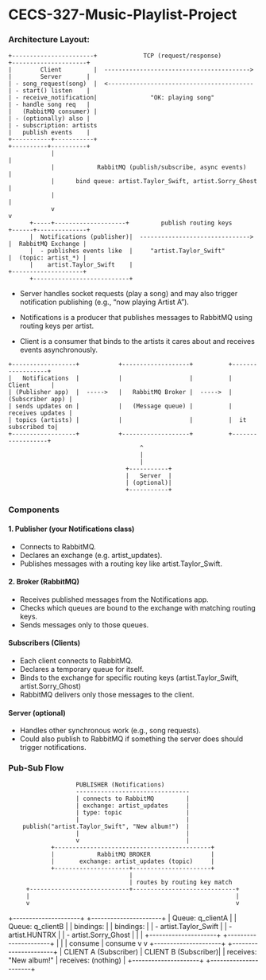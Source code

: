 # CECS-327-Music-Playlist-Project
### Architecture Layout:  
```
+-----------------------+             TCP (request/response)           +---------------------+
|        Client         |  ----------------------------------------->  |        Server       |
| - song_request(song)  |  <-----------------------------------------  | - start() listen    |
| - receive_notification|               "OK: playing song"             | - handle song req   |
|   (RabbitMQ consumer) |                                               | - (optionally) also |
| - subscription: artists                                               |   publish events    |
+-----------+-----------+                                               +----------+----------+
            |                                                                   |
            |            RabbitMQ (publish/subscribe, async events)             |
            |      bind queue: artist.Taylor_Swift, artist.Sorry_Ghost          |
            |                                                                   |
            v                                                                   v
      +-----+--------------------+         publish routing keys           +------+--------------+
      |  Notifications (publisher)|  ------------------------------->     |  RabbitMQ Exchange |
      |  - publishes events like  |     "artist.Taylor_Swift"             |  (topic: artist_*) |
      |    artist.Taylor_Swift    |                                       +--------------------+
      +---------------------------+
```
- Server handles socket requests (play a song) and may also trigger notification publishing (e.g., “now playing Artist A”).

- Notifications is a producer that publishes messages to RabbitMQ using routing keys per artist.

- Client is a consumer that binds to the artists it cares about and receives events asynchronously.

```
+------------------+           +-------------------+          +------------------+
|   Notifications  |           |                   |          |      Client      |
| (Publisher app)  |  ----->   |   RabbitMQ Broker |  ----->  | (Subscriber app) |
| sends updates on |           |   (Message queue) |          | receives updates |
| topics (artists) |           |                   |          |  it subscribed to|
+------------------+           +-------------------+          +------------------+
                                     ^
                                     |
                                     |
                                 +-----------+
                                 |   Server  |
                                 | (optional)|
                                 +-----------+
```
### Components
#### 1. Publisher (your Notifications class)
- Connects to RabbitMQ.
- Declares an exchange (e.g. artist_updates).
- Publishes messages with a routing key like artist.Taylor_Swift.

#### 2. Broker (RabbitMQ)
- Receives published messages from the Notifications app.
- Checks which queues are bound to the exchange with matching routing keys.
- Sends messages only to those queues.

#### Subscribers (Clients)
- Each client connects to RabbitMQ.
- Declares a temporary queue for itself.
- Binds to the exchange for specific routing keys (artist.Taylor_Swift, artist.Sorry_Ghost)
- RabbitMQ delivers only those messages to the client.

#### Server (optional)
- Handles other synchronous work (e.g., song requests).
- Could also publish to RabbitMQ if something the server does should trigger notifications.



### Pub-Sub Flow
                       PUBLISHER (Notifications)
                       --------------------------------
                       | connects to RabbitMQ         |
                       | exchange: artist_updates     |
                       | type: topic                  |
                       |                              |
        publish("artist.Taylor_Swift", "New album!")  |
                       |                              |
                       v                              |
                +--------------------------------------------+
                |            RabbitMQ BROKER                 |
                |       exchange: artist_updates (topic)     |
                +---------------------+----------------------+
                                      |
                                      | routes by routing key match
         +----------------------------+-----------------------------+
         |                                                          |
         v                                                          v
+---------------------+                                   +----------------------+
|   Queue: q_clientA  |                                   |   Queue: q_clientB   |
|  bindings:                                            | |  bindings:           |
|   - artist.Taylor_Swift                                | |   - artist.HUNTRX    |
|   - artist.Sorry_Ghost                                 | |                      |
+---------------------+                                   +----------------------+
         |                                                          |
         | consume                                                   | consume
         v                                                          v
+---------------------+                                   +----------------------+
|  CLIENT A (Subscriber)                                  |  CLIENT B (Subscriber)|
|  receives: "New album!"                                 |  receives: (nothing)  |
+---------------------+                                   +----------------------+
